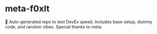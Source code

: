 ﻿# meta-f0xlt

🤖 Auto-generated repo to test DevEx speed.
Includes base setup, dummy code, and random vibes.
Special thanks to meta.

